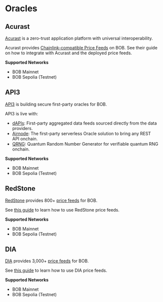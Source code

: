 # Oracles

## Acurast

[Acurast](https://acurast.com/) is a zero-trust application platform with universal interoperability.

Acurast provides [Chainlink-compatible Price Feeds](https://docs.acurast.com/integrations/evm/#chainlink-compatible-price-feeds) on BOB. See their guide on how to integrate with Acurast and the deployed price feeds.

**Supported Networks**

<!-- TODO: Verify Acurast on test/mainnet -->

- BOB Mainnet
- BOB Sepolia (Testnet)

## API3

[API3](https://api3.org/) is building secure first-party oracles for BOB.

API3 is live with:

- [dAPIs](https://docs.api3.org/guides/dapis/subscribing-managed-dapis/): First-party aggregated data feeds sourced directly from the data providers.
- [Airnode](https://docs.api3.org/guides/airnode/calling-an-airnode/): The first-party serverless Oracle solution to bring any REST API onchain.
- [QRNG](https://docs.api3.org/guides/qrng/): Quantum Random Number Generator for verifiable quantum RNG onchain.

**Supported Networks**

<!-- TODO: Verify API3 on test/mainnet -->

- BOB Mainnet
- BOB Sepolia (Testnet)

## RedStone

[RedStone](https://redstone.finance/) provides 800+ [price feeds](https://app.redstone.finance/) for BOB.

See [this guide](https://docs.redstone.finance/) to learn how to use RedStone price feeds.

**Supported Networks**

<!-- TODO: Verify RedStone on test/mainnet -->

- BOB Mainnet
- BOB Sepolia (Testnet)

## DIA

[DIA](https://www.diadata.org/) provides 3,000+ [price feeds](https://www.diadata.org/app/price/) for BOB.

See [this guide](https://docs.diadata.org/introduction/intro-to-dia-oracles/access-the-oracle) to learn how to use DIA price feeds.

**Supported Networks**

<!-- TODO: Verify DIA on test/mainnet -->

- BOB Mainnet
- BOB Sepolia (Testnet)
